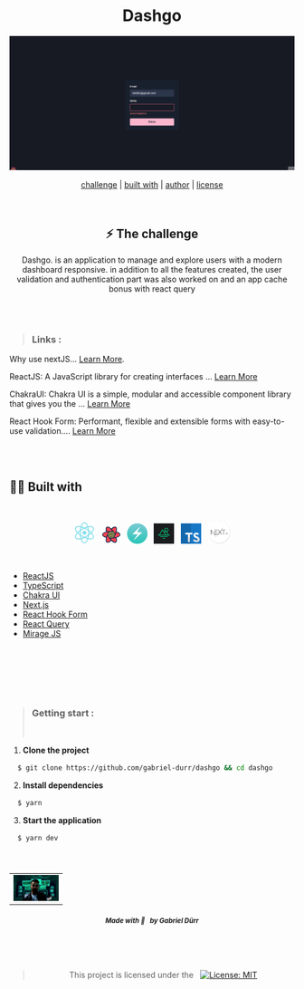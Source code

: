 <h1 align="center" class="line-1 anim-typewriter">Dashgo</h1>

<div align="center">
        <img align="center" src="./.github/dashgo.gif" alt="Imagem do projeto"> 
        
        
</div>

<br/>

<div align="center"  class="links">
        <a href="#challenge">challenge</a> |
        <a href="#built_with">built with</a> |
        <a href="#author">author</a> |
        <a href="#license">license</a> 
</div>

<br/>
<br/>

<h2 id="challenge"  align="center">⚡ The challenge </h2>

<div align="center">
        <p>Dashgo. is an application to manage and explore users with a modern dashboard responsive. in addition to all the features created, the user validation and authentication part was also worked on and an app cache bonus with react query  </p>
</div>

<br/><br/>

> <h3> Links : </h3>

Why use nextJS... [Learn More](https://nextjs.org/learn/foundations/about-nextjs/what-is-nextjs#:~:text=js%3F-,Next.,and%20optimizations%20for%20your%20application. "Clique para ser redirecionado!").

ReactJS: A JavaScript library for creating interfaces ... [Learn More](https://pt-br.reactjs.org/ "Clique para ser redirecionado!")

ChakraUI: Chakra UI is a simple, modular and accessible component library that gives you the ... [Learn More](https://chakra-ui.com/ "Clique para ser redirecionado!")

React Hook Form: Performant, flexible and extensible forms with easy-to-use validation.... [Learn More](https://react-hook-form.com/get-started/ "Clique para ser redirecionado!")

<br/><br/>

<h2 id="built_with"> 🧙‍♂️ Built with</h2>

<br>

<div align="center" class="container-icons">

<p float="left">

<img id="REACTJS"  src="./.github/reactjs.png" width="39px"   hspace="4"/>

<img id="REACTQUERY" src="./.github/reactquery.png" width="32px"  hspace="4"/>
                                                                   
<img id="CHAKRA-UI"  src="./.github/chakraui.png" width="36px"  hspace="4"/>
                                                                          
<img id="MIRAGEJS" src="./.github/miragejs.png" width="36px"  hspace="4"/> 
                                                           
<img align="TYPESCRIPT"  src="./.github/typescript.png" width="36px"  hspace="4"/>

<img id="NEXTJS"  src="./.github/nextjs.webp" width="40px"  hspace="4"/>


</p>
        
</div>

</br> 

- [ReactJS](https://reactjs.org/)
- [TypeScript](https://www.typescriptlang.org/)
- [Chakra UI](https://chakra-ui.com/)
- [Next.js](https://nextjs.org/)
- [React Hook Form](https://react-hook-form.com/)
- [React Query](https://react-query.tanstack.com/)
- [Mirage JS](https://miragejs.com/)


<br>

<br/>
<br/>
<br/>
<br/>

> <h3> Getting start : </h3>
> <br/>

<div>

1. <b>Clone the project</b>

```bash
  $ git clone https://github.com/gabriel-durr/dashgo && cd dashgo
```

2. <b>Install dependencies</b>

```bash
  $ yarn 
```

3. <b>Start the application</b>

```bash
  $ yarn dev
```

</div>

<br>

<h5 id = "author" align="center"></h5>

<table align="center">
  <tr>
      <td>
      <a href="https://github.com/gabriel-durr">
        <img src="./.github/avatar.png" width="80px;" alt="Image Gabriel Dürr Author"/><br>
      </a>
      </td>
  </tr>
</table>

<div align="center">
        <sub><b><em>Made with 💜&ensp; by Gabriel Dürr </em></b></sub>
</div>

<br/>
<br/>
<br/>

<h2></h2>

<div align="center">
        
<h3 id="license" ></h3>

> This project is licensed under the &nbsp; [![License: MIT](https://img.shields.io/badge/License-MIT-yellow.svg)](LICENSE)

</div>
